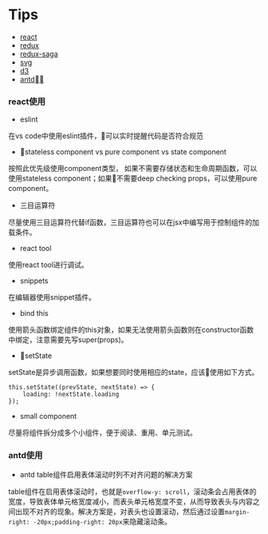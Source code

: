 # Tips
- <a href="#react">react</a>
- <a href="#1">redux</a>
- <a href="#1">redux-saga</a>
- <a href="#1">svg</a>
- <a href="#1">d3</a>
- <a href="#antd">antd</a>

### <a name="react">react使用</a>
- eslint

在vs code中使用eslint插件，可以实时提醒代码是否符合规范
- stateless component vs pure component vs state component

按照此优先级使用component类型， 如果不需要存储状态和生命周期函数，可以使用stateless component；如果不需要deep checking props，可以使用pure component。
- 三目运算符

尽量使用三目运算符代替if函数，三目运算符也可以在jsx中编写用于控制组件的加载条件。
- react tool

使用react tool进行调试。
- snippets

在编辑器使用snippet插件。
- bind this

使用箭头函数绑定组件的this对象，如果无法使用箭头函数则在constructor函数中绑定，注意需要先写super(props)。
- setState
  
setState是异步调用函数，如果想要同时使用相应的state，应该使用如下方式。
```
this.setState((prevState, nextState) => {
    loading: !nextState.loading
});
```
- small component
  
尽量将组件拆分成多个小组件，便于阅读、重用、单元测试。

### <a name="antd">antd使用</a>
- antd table组件启用表体滚动时列不对齐问题的解决方案

table组件在启用表体滚动时，也就是```overflow-y: scroll```，滚动条会占用表体的宽度，导致表体单元格宽度减小，而表头单元格宽度不变，从而导致表头与内容之间出现不对齐的现象。解决方案是，对表头也设置滚动，然后通过设置```margin-right: -20px;padding-right: 20px```来隐藏滚动条。